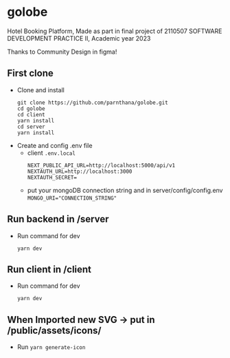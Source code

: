 # golobe
Hotel Booking Platform, Made as part in final project of 2110507 SOFTWARE DEVELOPMENT PRACTICE II, Academic year 2023

Thanks to Community Design in figma!

## First clone
- Clone and install
  ```
  git clone https://github.com/parnthana/golobe.git
  cd golobe
  cd client
  yarn install
  cd server
  yarn install
  ```
- Create and config .env file
  - client ```.env.local```
    ```
    NEXT_PUBLIC_API_URL=http://localhost:5000/api/v1
    NEXTAUTH_URL=http://localhost:3000
    NEXTAUTH_SECRET=
    ```
  - put your mongoDB connection string and in server/config/config.env
    ```MONGO_URI="CONNECTION_STRING"```
    
## Run backend in /server

- Run command for dev
  ```
  yarn dev
  ```
  
## Run client in /client

- Run command for dev
  ```
  yarn dev
  ```
## When Imported new SVG -> put in /public/assets/icons/
- Run ```yarn generate-icon```
